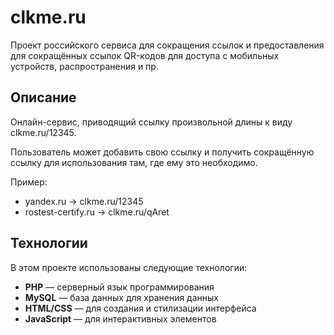 # clkme.ru

Проект российского сервиса для сокращения ссылок и предоставления для сокращённых ссылок QR-кодов для доступа с мобильных устройств, распространения и пр.

## Описание

Онлайн-сервис, приводящий ссылку произвольной длины к виду clkme.ru/12345.

Пользователь может добавить свою ссылку и получить сокращённую ссылку для использования там, где ему это необходимо.

Пример:
- yandex.ru -> clkme.ru/12345
- rostest-certify.ru -> clkme.ru/qAret

## Технологии

В этом проекте использованы следующие технологии:
- **PHP** — серверный язык программирования
- **MySQL** — база данных для хранения данных
- **HTML/CSS** — для создания и стилизации интерфейса
- **JavaScript** — для интерактивных элементов